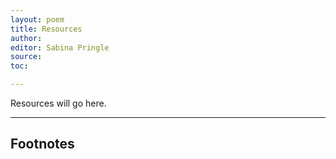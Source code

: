 ```yaml
---
layout: poem
title: Resources
author:
editor: Sabina Pringle
source:
toc:

---
```


Resources will go here.

---

## Footnotes

